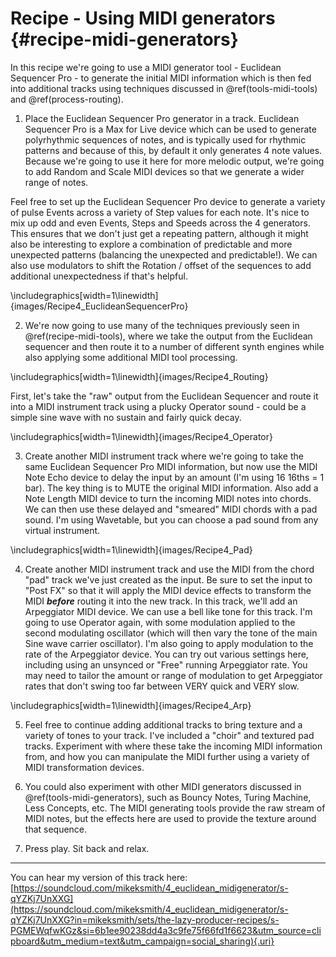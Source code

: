 # Recipe - Using MIDI generators {#recipe-midi-generators}

In this recipe we're going to use a MIDI generator tool - Euclidean Sequencer
Pro - to generate the initial MIDI information which is then fed into additional
tracks using techniques discussed in \@ref(tools-midi-tools) and
\@ref(process-routing).



1.  Place the Euclidean Sequencer Pro generator in a track. Euclidean Sequencer
Pro is a Max for Live device which can be used to generate polyrhythmic
sequences of notes, and is typically used for rhythmic patterns and because of
this, by default it only generates 4 note values. Because we're going to use it
here for more melodic output, we're going to add Random and Scale MIDI devices
so that we generate a wider range of notes.

Feel free to set up the Euclidean Sequencer Pro device to generate a variety of
pulse Events across a variety of Step values for each note. It's nice to mix up
odd and even Events, Steps and Speeds across the 4 generators. This ensures that
we don't just get a repeating pattern, although it might also be interesting to
explore a combination of predictable and more unexpected patterns (balancing the
unexpected and predictable!). We can also use modulators to shift the Rotation /
offset of the sequences to add additional unexpectedness if that's helpful.


\includegraphics[width=1\linewidth]{images/Recipe4_EuclideanSequencerPro} 

2.  We're now going to use many of the techniques previously seen in
\@ref(recipe-midi-tools), where we take the output from the Euclidean sequencer
and then route it to a number of different synth engines while also applying
some additional MIDI tool processing.


\includegraphics[width=1\linewidth]{images/Recipe4_Routing} 

First, let's take the "raw" output from the Euclidean Sequencer and route it
into a MIDI instrument track using a plucky Operator sound - could be a simple
sine wave with no sustain and fairly quick decay.


\includegraphics[width=1\linewidth]{images/Recipe4_Operator} 

3.  Create another MIDI instrument track where we're going to take the same
Euclidean Sequencer Pro MIDI information, but now use the MIDI Note Echo device
to delay the input by an amount (I'm using 16 16ths = 1 bar). The key thing is
to MUTE the original MIDI information. Also add a Note Length MIDI device to
turn the incoming MIDI notes into chords. We can then use these delayed and
"smeared" MIDI chords with a pad sound. I'm using Wavetable, but you can choose
a pad sound from any virtual instrument.


\includegraphics[width=1\linewidth]{images/Recipe4_Pad} 

4.  Create another MIDI instrument track and use the MIDI from the chord "pad"
track we've just created as the input. Be sure to set the input to "Post FX" so
that it will apply the MIDI device effects to transform the MIDI ***before***
routing it into the new track. In this track, we'll add an Arpeggiator MIDI
device. We can use a bell like tone for this track. I'm going to use Operator
again, with some modulation applied to the second modulating oscillator (which
will then vary the tone of the main Sine wave carrier oscillator). I'm also
going to apply modulation to the rate of the Arpeggiator device. You can try out
various settings here, including using an unsynced or "Free" running Arpeggiator
rate. You may need to tailor the amount or range of modulation to get
Arpeggiator rates that don't swing too far between VERY quick and VERY slow.


\includegraphics[width=1\linewidth]{images/Recipe4_Arp} 

5.  Feel free to continue adding additional tracks to bring texture and a
variety of tones to your track. I've included a "choir" and textured pad tracks.
Experiment with where these take the incoming MIDI information from, and how you
can manipulate the MIDI further using a variety of MIDI transformation devices.

6.  You could also experiment with other MIDI generators discussed in
\@ref(tools-midi-generators), such as Bouncy Notes, Turing Machine, Less
Concepts, etc. The MIDI generating tools provide the raw stream of MIDI notes,
but the effects here are used to provide the texture around that sequence.

7.  Press play. Sit back and relax.

------------------------------------------------------------------------

You can hear my version of this track here: [https://soundcloud.com/mikeksmith/4_euclidean_midigenerator/s-qYZKj7UnXXG](https://soundcloud.com/mikeksmith/4_euclidean_midigenerator/s-qYZKj7UnXXG?in=mikeksmith/sets/the-lazy-producer-recipes/s-PGMEWqfwKGz&si=6b1ee90238dd4a3c9fe75f66fd1f6623&utm_source=clipboard&utm_medium=text&utm_campaign=social_sharing){.uri}


